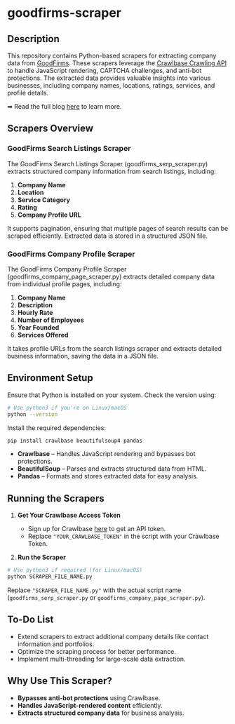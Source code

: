 # goodfirms-scraper

## Description

This repository contains Python-based scrapers for extracting company data from [GoodFirms](https://www.goodfirms.co/). These scrapers leverage the [Crawlbase Crawling API](https://crawlbase.com/crawling-api-avoid-captchas-blocks) to handle JavaScript rendering, CAPTCHA challenges, and anti-bot protections. The extracted data provides valuable insights into various businesses, including company names, locations, ratings, services, and profile details.

➡ Read the full blog [here](https://crawlbase.com/blog/how-to-scrape-goodfirms-data/) to learn more.

## Scrapers Overview

### GoodFirms Search Listings Scraper

The GoodFirms Search Listings Scraper (goodfirms_serp_scraper.py) extracts structured company information from search listings, including:

1. **Company Name**
2. **Location**
3. **Service Category**
4. **Rating**
5. **Company Profile URL**

It supports pagination, ensuring that multiple pages of search results can be scraped efficiently. Extracted data is stored in a structured JSON file.

### GoodFirms Company Profile Scraper

The GoodFirms Company Profile Scraper (goodfirms_company_page_scraper.py) extracts detailed company data from individual profile pages, including:

1. **Company Name**
2. **Description**
3. **Hourly Rate**
4. **Number of Employees**
5. **Year Founded**
6. **Services Offered**

It takes profile URLs from the search listings scraper and extracts detailed business information, saving the data in a JSON file.

## Environment Setup

Ensure that Python is installed on your system. Check the version using:

```bash
# Use python3 if you're on Linux/macOS
python --version
```

Install the required dependencies:

```bash
pip install crawlbase beautifulsoup4 pandas
```

- **Crawlbase** – Handles JavaScript rendering and bypasses bot protections.
- **BeautifulSoup** – Parses and extracts structured data from HTML.
- **Pandas** – Formats and stores extracted data for easy analysis.

## Running the Scrapers

1. **Get Your Crawlbase Access Token**

   - Sign up for Crawlbase [here](https://crawlbase.com/signup) to get an API token.
   - Replace `"YOUR_CRAWLBASE_TOKEN"` in the script with your Crawlbase Token.

2. **Run the Scraper**

```bash
# Use python3 if required (for Linux/macOS)
python SCRAPER_FILE_NAME.py
```

Replace `"SCRAPER_FILE_NAME.py"` with the actual script name (`goodfirms_serp_scraper.py` or `goodfirms_company_page_scraper.py`).

## To-Do List

- Extend scrapers to extract additional company details like contact information and portfolios.
- Optimize the scraping process for better performance.
- Implement multi-threading for large-scale data extraction.

## Why Use This Scraper?

- **Bypasses anti-bot protections** using Crawlbase.
- **Handles JavaScript-rendered content** efficiently.
- **Extracts structured company data** for business analysis.
